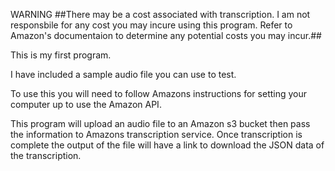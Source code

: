 WARNING
##There may be a cost associated with transcription.  I am not responsbile for any cost you may incure using this program.  Refer to Amazon's documentaion to determine any potential costs you may incur.##

This is my first program.

I have included a sample audio file you can use to test.

To use this you will need to follow Amazons instructions for setting your computer up to use the Amazon API.

This program will upload an audio file to an Amazon s3 bucket then pass the information to Amazons transcription service.  Once transcription is complete the output of the file will have a link to download the JSON data of the transcription.

